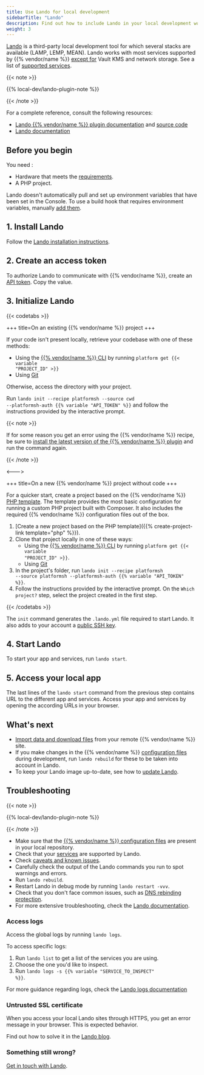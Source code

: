 ```yaml
---
title: Use Lando for local development
sidebarTitle: "Lando"
description: Find out how to include Lando in your local development workflow.
weight: 3
---
```


[Lando](https://docs.lando.dev) is a third-party local development tool for which several stacks are available (LAMP, LEMP, MEAN).
Lando works with most services supported by {{% vendor/name %}} [except for](https://docs.lando.dev/platformsh/caveats.html#unsupported-things) Vault KMS and network storage.
See a list of [supported services](https://docs.lando.dev/platformsh/config.html#services-yaml).

{{< note >}}

{{% local-dev/lando-plugin-note %}}

{{< /note >}}

For a complete reference, consult the following resources:

- [Lando {{% vendor/name %}} plugin documentation](https://docs.lando.dev/platformsh/) and [source code](https://github.com/lando/platformsh)
- [Lando documentation](https://docs.lando.dev/)

## Before you begin

You need :

- Hardware that meets the [requirements](https://docs.lando.dev/getting-started/installation.html#hardware-requirements).
- A PHP project.

Lando doesn't automatically pull and set up environment variables that have been set in the Console.
To use a build hook that requires environment variables, manually [add them](https://docs.lando.dev/platformsh/config.html#environment-variables).

## 1. Install Lando

Follow the [Lando installation instructions](https://docs.lando.dev/getting-started/installation.html).

## 2. Create an access token

To authorize Lando to communicate with {{% vendor/name %}}, create an [API token](../../administration/cli/api-tokens.md#2-create-an-api-token).
Copy the value.

## 3. Initialize Lando

{{< codetabs >}}

+++
title=On an existing {{% vendor/name %}} project
+++

If your code isn't present locally, retrieve your codebase with one of these methods:

- Using the [{{% vendor/name %}} CLI](../../administration/cli/_index.md) by running <code>platform get {{< variable "PROJECT_ID" >}}</code>
- Using [Git](../../administration/web/configure-environment.md#actions-on-environments)

Otherwise, access the directory with your project.

Run <code>lando init --recipe platformsh --source cwd --platformsh-auth {{% variable "API_TOKEN" %}}</code> and follow the instructions provided by the interactive prompt.

{{< note >}}

If for some reason you get an error using the {{% vendor/name %}} recipe,
be sure to 
[install the latest version of the {{% vendor/name %}} plugin](https://docs.lando.dev/platformsh/getting-started.html#custom-installation)
and run the command again.

{{< /note >}}

<--->

+++
title=On a new {{% vendor/name %}} project without code
+++

For a quicker start, create a project based on the {{% vendor/name %}} [PHP template](https://github.com/platformsh-templates/php).
The template provides the most basic configuration for running a custom PHP project built with Composer.
It also includes the required {{% vendor/name %}} configuration files out of the box.

1. [Create a new project based on the PHP template]({{% create-project-link template="php" %}}).
2. Clone that project locally in one of these ways:
    - Using the [{{% vendor/name %}} CLI](../../administration/cli/_index.md) by running <code>platform get {{< variable "PROJECT_ID" >}}</code>.
    - Using [Git](../../administration/web/configure-environment.md#actions-on-environments)
3. In the project's folder, run <code>lando init --recipe platformsh --source platformsh --platformsh-auth {{% variable "API_TOKEN" %}}</code>.
4. Follow the instructions provided by the interactive prompt.
   On the `Which project?` step, select the project created in the first step.

{{< /codetabs >}}

The `init` command generates the `.lando.yml` file required to start Lando.
It also adds to your account a [public SSH key](../ssh/ssh-keys.md).

## 4. Start Lando

To start your app and services, run `lando start`.

## 5. Access your local app

The last lines of the `lando start` command from the previous step contains URL to the different app and services.
Access your app and services by opening the according URLs in your browser.

## What's next

- [Import data and download files](https://docs.lando.dev/platformsh/sync.html) from your remote {{% vendor/name %}} site.
- If you make changes in the {{% vendor/name %}} [configuration files](/learn/overview/structure.md) during development, run `lando rebuild` for these to be taken into account in Lando.
- To keep your Lando image up-to-date, see how to [update Lando](https://docs.lando.dev/getting-started/updating.html).

## Troubleshooting

{{< note >}}

{{% local-dev/lando-plugin-note %}}

{{< /note >}}

- Make sure that the [{{% vendor/name %}} configuration files](/learn/overview/structure.md) are present in your local repository.
- Check that your [services](https://docs.lando.dev/platformsh/config.html#services-yaml) are supported by Lando.
- Check [caveats and known issues](https://docs.lando.dev/platformsh/caveats.html).
- Carefully check the output of the Lando commands you run to spot warnings and errors.
- Run `lando rebuild`.
- Restart Lando in debug mode by running `lando restart -vvv`.
- Check that you don't face common issues, such as [DNS rebinding protection](https://docs.lando.dev/help/dns-rebind.html).
- For more extensive troubleshooting, check the [Lando documentation](https://docs.lando.dev/help/logs.html#install-logs).

### Access logs

Access the global logs by running `lando logs`.

To access specific logs:

1. Run `lando list` to get a list of the services you are using.
2. Choose the one you'd like to inspect.
3. Run <code>lando logs -s {{% variable "SERVICE_TO_INSPECT" %}}</code>.

For more guidance regarding logs, check the [Lando logs documentation](https://docs.lando.dev/help/logs.html)

### Untrusted SSL certificate

When you access your local Lando sites through HTTPS, you get an error message in your browser.
This is expected behavior.

Find out how to solve it in the [Lando blog](https://lando.dev/blog/2020/03/20/5-things-to-do-after-you-install-lando.html).

### Something still wrong?

[Get in touch with Lando](https://docs.lando.dev/platformsh/support.html).
